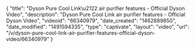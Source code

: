 {
    "title": "Dyson Pure Cool Link\u2122 air purifier features - Official Dyson Video",
    "description": "Dyson Pure Cool Link air purifier features - Official Dyson Video",
    "videoid": "66340979",
    "date_created": "1462889850",
    "date_modified": "1491594335",
    "type": "captivate",
    "layout": "video",
    "url": "\/v\/dyson-pure-cool-link-air-purifier-features-official-dyson-video\/66340979"
}